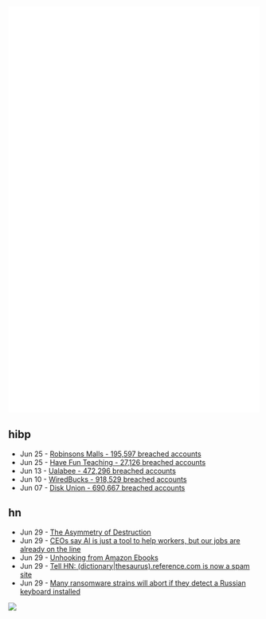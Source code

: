 ![Metrics](https://raw.githubusercontent.com/phixion/phixion/master/metrics.svg)

## hibp

<!--
for https://github.com/phixion/phixion/blob/main/.github/workflows/feeds.yml
-->
<!--START_SECTION:haveibeenpwnd-->
- Jun 25 - [Robinsons Malls - 195,597 breached accounts](https://haveibeenpwned.com/Breach/RobinsonsMalls)
- Jun 25 - [Have Fun Teaching - 27,126 breached accounts](https://haveibeenpwned.com/Breach/HaveFunTeaching)
- Jun 13 - [Ualabee - 472,296 breached accounts](https://haveibeenpwned.com/Breach/Ualabee)
- Jun 10 - [WiredBucks - 918,529 breached accounts](https://haveibeenpwned.com/Breach/WiredBucks)
- Jun 07 - [Disk Union - 690,667 breached accounts](https://haveibeenpwned.com/Breach/DiskUnion)
<!--END_SECTION:haveibeenpwnd-->

## hn

<!--
for https://github.com/phixion/phixion/blob/main/.github/workflows/feeds.yml
-->
<!--START_SECTION:hn-->
- Jun 29 - [The Asymmetry of Destruction](https://passingtime.substack.com/p/the-asymmetry-of-destruction)
- Jun 29 - [CEOs say AI is just a tool to help workers, but our jobs are already on the line](https://gizmodo.com/ceos-are-quietly-telling-us-the-truth-ai-is-replacing-you-2000621907)
- Jun 29 - [Unhooking from Amazon Ebooks](https://remysharp.com/2025/06/29/unhooking-from-amazon-ebooks)
- Jun 29 - [Tell HN: (dictionary|thesaurus).reference.com is now a spam site](https://news.ycombinator.com/item?id=44415289)
- Jun 29 - [Many ransomware strains will abort if they detect a Russian keyboard installed](https://krebsonsecurity.com/2021/05/try-this-one-weird-trick-russian-hackers-hate/)
<!--END_SECTION:hn-->

<!--
for https://yhype.me
-->
![](https://hit.yhype.me/github/profile?user_id=13013670)
